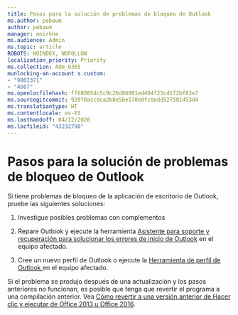 ```yaml
---
title: Pasos para la solución de problemas de bloqueo de Outlook
ms.author: pebaum
author: pebaum
manager: mnirkhe
ms.audience: Admin
ms.topic: article
ROBOTS: NOINDEX, NOFOLLOW
localization_priority: Priority
ms.collection: Adm_O365
munlocking-an-account s.custom:
- "9002371"
- "4607"
ms.openlocfilehash: ff68085dc5c9c26d86981ed404f23cd1f2bf63e7
ms.sourcegitcommit: 929f8accdca2b8e5be170e0fc8edd527581453d4
ms.translationtype: HT
ms.contentlocale: es-ES
ms.lasthandoff: 04/12/2020
ms.locfileid: "43232798"
---
```

# <a name="outlook-crash-troubleshooting-steps"></a>Pasos para la solución de problemas de bloqueo de Outlook

Si tiene problemas de bloqueo de la aplicación de escritorio de Outlook, pruebe las siguientes soluciones:

1. Investigue posibles problemas con complementos

2. Repare Outlook y ejecute la herramienta [Asistente para soporte y recuperación para solucionar los errores de inicio de Outlook](https://aka.ms/SaRA-OutlookWontStart) en el equipo afectado.

3. Cree un nuevo perfil de Outlook o ejecute la [Herramienta de perfil de Outlook ](https://aka.ms/SaRA-OutlookSetupProfile) en el equipo afectado.

Si el problema se produjo después de una actualización y los pasos anteriores no funcionan, es posible que tenga que revertir el programa a una compilación anterior. Vea [Cómo revertir a una versión anterior de Hacer clic y ejecutar de Office 2013 u Office 2016](https://support.microsoft.com/help/2770432).
